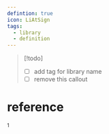 ```yaml
---
defintion: true
icon: LiAtSign
tags:
  - library
  - definition
---
```


> [!todo]
> - [ ] add tag for library name
> - [ ] remove this callout


# reference
<sup>1</sup> 
